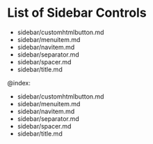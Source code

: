 List of Sidebar Controls
======================

- sidebar/customhtmlbutton.md
- sidebar/menuitem.md
- sidebar/navitem.md
- sidebar/separator.md
- sidebar/spacer.md
- sidebar/title.md



@index:
- sidebar/customhtmlbutton.md
- sidebar/menuitem.md
- sidebar/navitem.md
- sidebar/separator.md
- sidebar/spacer.md
- sidebar/title.md


